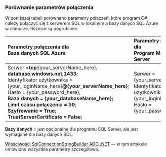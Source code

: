 
<!--
includes/sql-database-include-connection-string-30-compare.md

Latest Freshness check:  2015-09-03 , GeneMi.

## Connection string
-->


### <a name="compare-the-connection-string"></a>Porównanie parametrów połączenia


W poniższej tabeli porównano parametry połączeń, które program C# należy połączyć się z serwerem SQL w lokalnym a bazy danych SQL Azure w chmurze. Różnice są pogrubione.


| Parametry połączenia dla<br/>Baza danych SQL Azure | Parametry połączenia dla<br/>Program Microsoft SQL Server |
| :-- | :-- |
| Serwer =**tcp:**{your_serverName_here}**. database.windows.net,1433**;<br/>Identyfikator użytkownika = {your_loginName_here}**@{your_serverName_here}**;<br/>Hasło = {your_password_here};<br/>**Baza danych = {your_databaseName_here};**<br/>**Limit czasu połączenia = 30**;<br/>**Szyfrowanie = True**;<br/>**TrustServerCertificate = False**; | Serwer = {your_serverName_here};<br/>Identyfikator użytkownika = {your_loginName_here};<br/>Hasło = {your_password_here}; |


**Bazy danych =** jest opcjonalne dla programu SQL Server, ale jest wymagane dla bazy danych SQL.


[Właściwości SqlConnectionStringBuilder ADO .NET](https://msdn.microsoft.com/library/system.data.sqlclient.sqlconnectionstringbuilder_properties.aspx) — w tym artykule omówiono wszystkie parametry szczegółowo.


<!--
These three includes/ files are a sequenced set, but you can pick and choose:

includes/sql-database-include-connection-string-20-portalshots.md
includes/sql-database-include-connection-string-30-compare.md
includes/sql-database-include-connection-string-40-config.md
-->
